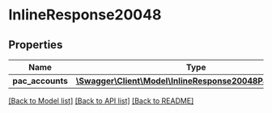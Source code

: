 # InlineResponse20048

## Properties
Name | Type | Description | Notes
------------ | ------------- | ------------- | -------------
**pac_accounts** | [**\Swagger\Client\Model\InlineResponse20048PacAccounts[]**](InlineResponse20048PacAccounts.md) |  | [optional] 

[[Back to Model list]](../README.md#documentation-for-models) [[Back to API list]](../README.md#documentation-for-api-endpoints) [[Back to README]](../README.md)



